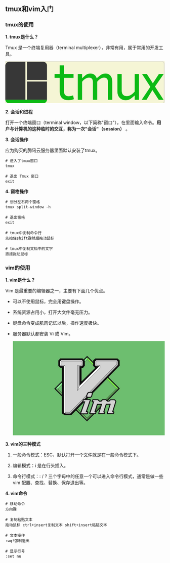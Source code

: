 ## tmux和vim入门

### tmux的使用

**1. tmux是什么？**

Tmux 是一个终端复用器（terminal multiplexer），非常有用，属于常用的开发工具。

![image-20240828010851182](tmux和vim入门.assets/image-20240828010851182.png)

**2. 会话和进程**

打开一个终端窗口（terminal window，以下简称"窗口"），在里面输入命令。**用户与计算机的这种临时的交互，称为一次"会话"（session）** 。

**3. 会话操作**

应为购买的腾讯云服务器里面默认安装了tmux。

```
# 进入了tmux窗口
tmux

# 退出 Tmux 窗口
exit
```

**4. 窗格操作**

```
# 划分左右两个窗格
tmux split-window -h

# 退出窗格
exit

# tmux中复制命令行
先按住shift键然后拖动鼠标

# tmux中复制文档中的文字
直接拖动鼠标
```

### vim的使用

**1. vim是什么？**

Vim 是最重要的编辑器之一，主要有下面几个优点。

- 可以不使用鼠标，完全用键盘操作。

- 系统资源占用小，打开大文件毫无压力。

- 键盘命令变成肌肉记忆以后，操作速度极快。

- 服务器默认都安装 Vi 或 Vim。

  ![image-20240828005433115](tmux和vim入门.assets/image-20240828005433115.png)

**3. vim的三种模式**

1. 一般命令模式：ESC，默认打开一个文件就是在一般命令模式下。

2. 编辑模式：i 是在行头插入。
3. 命令行模式：: / ? 三个字母中的任意一个可以进入命令行模式，通常是做一些 vim 配置、查找、替换、保存退出等。

**4. vim命令**

```
# 移动命令
方向键

# 复制粘贴文本
拖动鼠标 ctrl+insert复制文本 shift+insert粘贴文本

# 文本操作
:wq!强制退出

# 显示行号
:set nu
```

